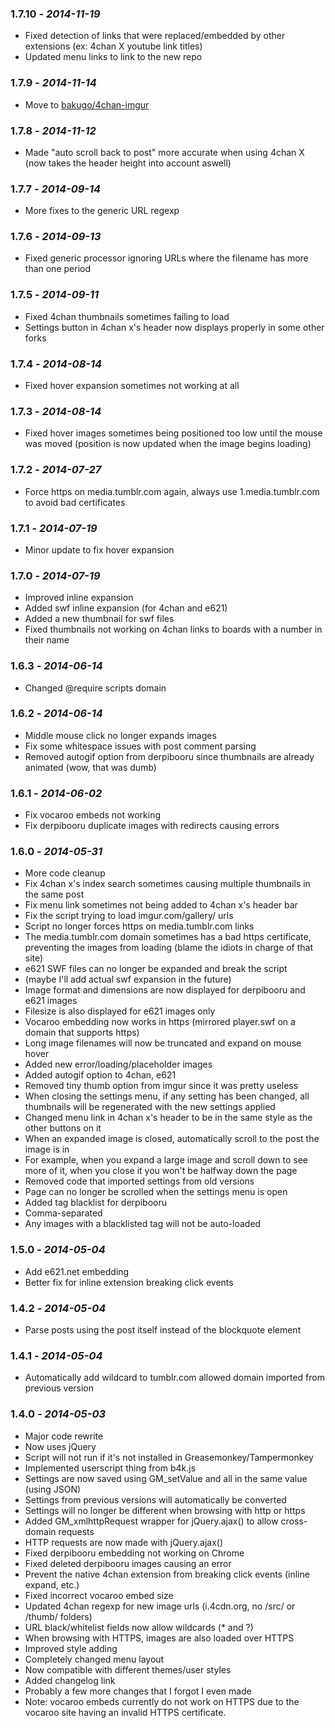 ### 1.7.10 - *2014-11-19*
- Fixed detection of links that were replaced/embedded by other extensions (ex: 4chan X youtube link titles)
- Updated menu links to link to the new repo

### 1.7.9 - *2014-11-14*
- Move to [bakugo/4chan-imgur](https://github.com/bakugo/4chan-imgur)

### 1.7.8 - *2014-11-12*
- Made "auto scroll back to post" more accurate when using 4chan X (now takes the header height into account aswell)

### 1.7.7 - *2014-09-14*
- More fixes to the generic URL regexp

### 1.7.6 - *2014-09-13*
- Fixed generic processor ignoring URLs where the filename has more than one period

### 1.7.5 - *2014-09-11*
- Fixed 4chan thumbnails sometimes failing to load
- Settings button in 4chan x's header now displays properly in some other forks

### 1.7.4 - *2014-08-14*
- Fixed hover expansion sometimes not working at all

### 1.7.3 - *2014-08-14*
- Fixed hover images sometimes being positioned too low until the mouse was moved (position is now updated when the image begins loading)

### 1.7.2 - *2014-07-27*
- Force https on media.tumblr.com again, always use 1.media.tumblr.com to avoid bad certificates

### 1.7.1 - *2014-07-19*
- Minor update to fix hover expansion

### 1.7.0 - *2014-07-19*
- Improved inline expansion
- Added swf inline expansion (for 4chan and e621)
- Added a new thumbnail for swf files
- Fixed thumbnails not working on 4chan links to boards with a number in their name

### 1.6.3 - *2014-06-14*
- Changed @require scripts domain

### 1.6.2 - *2014-06-14*
- Middle mouse click no longer expands images
- Fix some whitespace issues with post comment parsing
- Removed autogif option from derpibooru since thumbnails are already animated (wow, that was dumb)

### 1.6.1 - *2014-06-02*
- Fix vocaroo embeds not working
- Fix derpibooru duplicate images with redirects causing errors

### 1.6.0 - *2014-05-31*
- More code cleanup
- Fix 4chan x's index search sometimes causing multiple thumbnails in the same post
- Fix menu link sometimes not being added to 4chan x's header bar
- Fix the script trying to load imgur.com/gallery/ urls
- Script no longer forces https on media.tumblr.com links
 - The media.tumblr.com domain sometimes has a bad https certificate, preventing the images from loading (blame the idiots in charge of that site)
- e621 SWF files can no longer be expanded and break the script
 - (maybe I'll add actual swf expansion in the future)
- Image format and dimensions are now displayed for derpibooru and e621 images
 - Filesize is also displayed for e621 images only
- Vocaroo embedding now works in https (mirrored player.swf on a domain that supports https)
- Long image filenames will now be truncated and expand on mouse hover
- Added new error/loading/placeholder images
- Added autogif option to 4chan, e621
- Removed tiny thumb option from imgur since it was pretty useless
- When closing the settings menu, if any setting has been changed, all thumbnails will be regenerated with the new settings applied
- Changed menu link in 4chan x's header to be in the same style as the other buttons on it
- When an expanded image is closed, automatically scroll to the post the image is in
 - For example, when you expand a large image and scroll down to see more of it, when you close it you won't be halfway down the page
- Removed code that imported settings from old versions
- Page can no longer be scrolled when the settings menu is open
- Added tag blacklist for derpibooru
 - Comma-separated
 - Any images with a blacklisted tag will not be auto-loaded

### 1.5.0 - *2014-05-04*
- Add e621.net embedding
- Better fix for inline extension breaking click events

### 1.4.2 - *2014-05-04*
- Parse posts using the post itself instead of the blockquote element

### 1.4.1 - *2014-05-04*
- Automatically add wildcard to tumblr.com allowed domain imported from previous version

### 1.4.0 - *2014-05-03*
- Major code rewrite
- Now uses jQuery
- Script will not run if it's not installed in Greasemonkey/Tampermonkey
- Implemented userscript thing from b4k.js
 - Settings are now saved using GM_setValue and all in the same value (using JSON)
  - Settings from previous versions will automatically be converted
  - Settings will no longer be different when browsing with http or https
 - Added GM_xmlhttpRequest wrapper for jQuery.ajax() to allow cross-domain requests
- HTTP requests are now made with jQuery.ajax()
- Fixed derpibooru embedding not working on Chrome
- Fixed deleted derpibooru images causing an error
- Prevent the native 4chan extension from breaking click events (inline expand, etc.)
- Fixed incorrect vocaroo embed size
- Updated 4chan regexp for new image urls (i.4cdn.org, no /src/ or /thumb/ folders)
- URL black/whitelist fields now allow wildcards (* and ?)
- When browsing with HTTPS, images are also loaded over HTTPS
- Improved style adding
- Completely changed menu layout
 - Now compatible with different themes/user styles
 - Added changelog link
- Probably a few more changes that I forgot I even made
- Note: vocaroo embeds currently do not work on HTTPS due to the vocaroo site having an invalid HTTPS certificate.